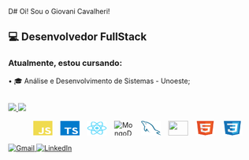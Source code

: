 D# Oi! Sou o Giovani Cavalheri!
## 💻 Desenvolvedor FullStack
### Atualmente, estou cursando:
• 🎓  Análise e Desenvolvimento de Sistemas - Unoeste; <br>

<br>

<div>
  <a href="https://github.com/GiovaniCavalheri">
    <img height="180em" src="https://github-readme-stats.vercel.app/api?username=GiovaniCavalheri&show_icons=true&theme=dracula&include_all_commits=true&count_private=true"/>
    <img height="180em" src="https://github-readme-stats.vercel.app/api/top-langs/?username=GiovaniCavalheri&layout=compact&langs_count=16&theme=dracula"/>
  </a>
</div>

<br>

<div style="display: flex; justify-content: flex-start; gap: 15px; margin-left: 10%;">
  <img src="https://raw.githubusercontent.com/devicons/devicon/master/icons/javascript/javascript-plain.svg" alt="JS" height="30" width="40">
  <img src="https://raw.githubusercontent.com/devicons/devicon/master/icons/typescript/typescript-plain.svg" alt="TS" height="30" width="40">
  <img src="https://raw.githubusercontent.com/devicons/devicon/master/icons/react/react-original.svg" alt="React" height="30" width="40">
  <img src="https://cdn.jsdelivr.net/gh/devicons/devicon@latest/icons/mongodb/mongodb-original.svg" alt="MongoDB" height="30" width="40">
  <img src="https://raw.githubusercontent.com/devicons/devicon/master/icons/mysql/mysql-original.svg" alt="MySQL" height="30" width="40">
  <img src="https://cdn.jsdelivr.net/gh/devicons/devicon/icons/c/c-original.svg" height="30" width="40"/>
  <img src="https://raw.githubusercontent.com/devicons/devicon/master/icons/html5/html5-original.svg" alt="HTML" height="30" width="40">
  <img src="https://raw.githubusercontent.com/devicons/devicon/master/icons/css3/css3-original.svg" alt="CSS" height="30" width="40">
</div>

<br>

<div align="left">
  <a href="mailto:developer.cavalheri@gmail.com">
    <img src="https://img.shields.io/badge/Gmail-D14836?style=for-the-badge&logo=gmail&logoColor=white" alt="Gmail">
  </a>
  <a href="https://www.linkedin.com/in/giovani-cavalheri-798096316/" target="_blank">
    <img src="https://img.shields.io/badge/LinkedIn-0077B5?style=for-the-badge&logo=linkedin&logoColor=white" alt="LinkedIn">
  </a>
</div>
